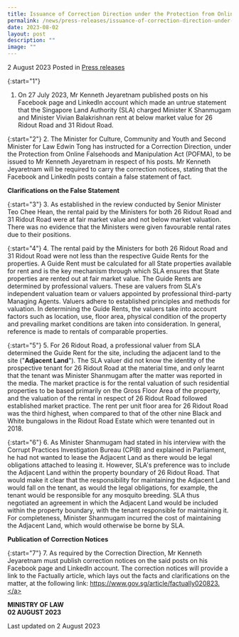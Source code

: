 ```yaml
---
title: Issuance of Correction Direction under the Protection from Online Falsehoods and Manipulation Act to Kenneth Jeyaretnam
permalink: /news/press-releases/issuance-of-correction-direction-under-pofma-to-kenneth-jeyaretnam/
date: 2023-08-02
layout: post
description: ""
image: ""
---
```

2 August 2023 Posted in [Press releases](/news/press-releases)

{:start="1"}
1.	On 27 July 2023, Mr Kenneth Jeyaretnam published posts on his Facebook page and LinkedIn account which made an untrue statement that the Singapore Land Authority (SLA) charged Minister K Shanmugam and Minister Vivian Balakrishnan rent at below market value for 26 Ridout Road and 31 Ridout Road. 

{:start="2"}
2.	The Minister for Culture, Community and Youth and Second Minister for Law Edwin Tong has instructed for a Correction Direction, under the Protection from Online Falsehoods and Manipulation Act (POFMA), to be issued to Mr Kenneth Jeyaretnam in respect of his posts. Mr Kenneth Jeyaretnam will be required to carry the correction notices, stating that the Facebook and LinkedIn posts contain a false statement of fact.

**Clarifications on the False Statement**

{:start="3"}
3.	As established in the review conducted by Senior Minister Teo Chee Hean, the rental paid by the Ministers for both 26 Ridout Road and 31 Ridout Road were at fair market value and not below market valuation. There was no evidence that the Ministers were given favourable rental rates due to their positions.

{:start="4"}
4.	The rental paid by the Ministers for both 26 Ridout Road and 31 Ridout Road were not less than the respective Guide Rents for the properties. A Guide Rent must be calculated for all State properties available for rent and is the key mechanism through which SLA ensures that State properties are rented out at fair market value. The Guide Rents are determined by professional valuers. These are valuers from SLA's independent valuation team or valuers appointed by professional third-party Managing Agents. Valuers adhere to established principles and methods for valuation. In determining the Guide Rents, the valuers take into account factors such as location, use, floor area, physical condition of the property and prevailing market conditions are taken into consideration. In general, reference is made to rentals of comparable properties.

{:start="5"}
5.	For 26 Ridout Road, a professional valuer from SLA determined the Guide Rent for the site, including the adjacent land to the site ("<b>Adjacent Land</b>"). The SLA valuer did not know the identity of the prospective tenant for 26 Ridout Road at the material time, and only learnt that the tenant was Minister Shanmugam after the matter was reported in the media. The market practice is for the rental valuation of such residential properties to be based primarily on the Gross Floor Area of the property, and the valuation of the rental in respect of 26 Ridout Road followed established market practice. The rent per unit floor area for 26 Ridout Road was the third highest, when compared to that of the other nine Black and White bungalows in the Ridout Road Estate which were tenanted out in 2018. 
 
{:start="6"}
6.	As Minister Shanmugam had stated in his interview with the Corrupt Practices Investigation Bureau (CPIB) and explained in Parliament, he had not wanted to lease the Adjacent Land as there would be legal obligations attached to leasing it. However, SLA's preference was to include the Adjacent Land within the property boundary of 26 Ridout Road. That would make it clear that the responsibility for maintaining the Adjacent Land would fall on the tenant, as would the legal obligations, for example, the tenant would be responsible for any mosquito breeding. SLA thus negotiated an agreement in which the Adjacent Land would be included within the property boundary, with the tenant responsible for maintaining it. For completeness, Minister Shanmugam incurred the cost of maintaining the Adjacent Land, which would otherwise be borne by SLA. 
 
**Publication of Correction Notices**

{:start="7"}
7.	As required by the Correction Direction, Mr Kenneth Jeyaretnam must publish correction notices on the said posts on his Facebook page and LinkedIn account. The correction notices will provide a link to the Factually article, which lays out the facts and clarifications on the matter, at the following link:  <a href="https://www.gov.sg/article/factually020823" target="new">https://www.gov.sg/article/factually020823.</a>

**MINISTRY OF LAW**
<br>**02 AUGUST 2023**

<p class="right-side-updated">Last updated on 2 August 2023</p>

